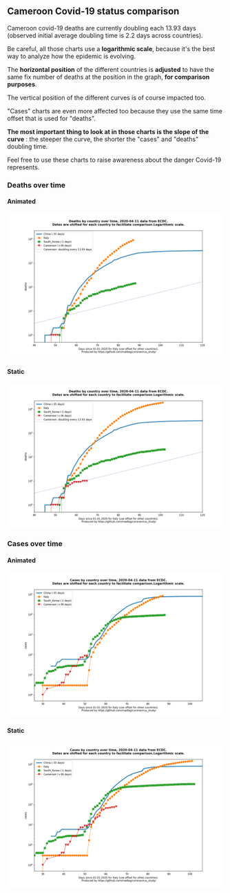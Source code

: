 ## Cameroon Covid-19 status comparison 

Cameroon covid-19 deaths are currently doubling each 13.93 days (observed initial average doubling time is 2.2 days across countries).



Be careful, all those charts use a **logarithmic scale**, because it's the best way to analyze how the epidemic is evolving.
 
The **horizontal position** of the different countries is **adjusted** to have the same fix number of deaths at the position in the graph, **for comparison purposes**.

The vertical position of the different curves is of course impacted too.

"Cases" charts are even more affected too because they use the same time offset that is used for "deaths".

**The most important thing to look at in those charts is the slope of the curve** : the steeper the curve, the shorter the "cases" and "deaths" doubling time.

Feel free to use these charts to raise awareness about the danger Covid-19 represents. 


 
### Deaths over time
 
#### Animated
![Cameroon covid-19 deaths animated chart](https://raw.githubusercontent.com/madlag/coronavirus_study/master/notebooks/graphs/2020-04-11/countries/Cameroon/2020-04-11_Cameroon_deaths.gif "Cameroon covid-19 deaths animated chart")   
 
#### Static
![Cameroon covid-19 deaths static chart](https://raw.githubusercontent.com/madlag/coronavirus_study/master/notebooks/graphs/2020-04-11/countries/Cameroon/2020-04-11_Cameroon_deaths.png "Cameroon covid-19 deaths static chart")   

 
### Cases over time
 
#### Animated
![Cameroon covid-19 cases animated chart](https://raw.githubusercontent.com/madlag/coronavirus_study/master/notebooks/graphs/2020-04-11/countries/Cameroon/2020-04-11_Cameroon_cases.gif "Cameroon covid-19 cases animated chart")   
 
#### Static
![Cameroon covid-19 cases static chart](https://raw.githubusercontent.com/madlag/coronavirus_study/master/notebooks/graphs/2020-04-11/countries/Cameroon/2020-04-11_Cameroon_cases.png "Cameroon covid-19 cases static chart")   

